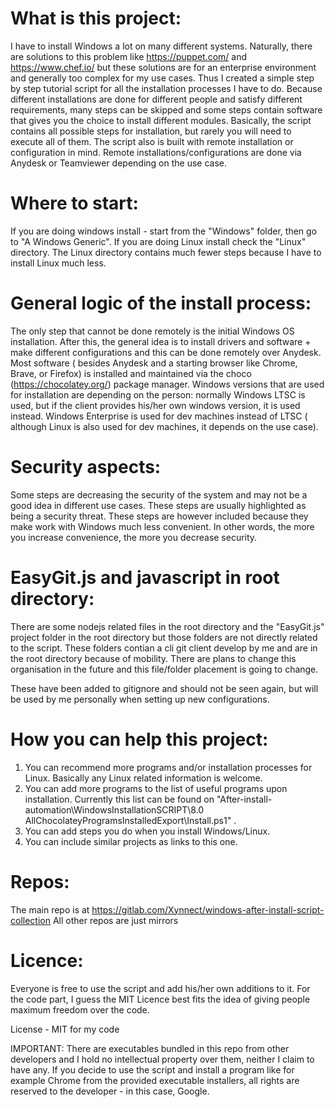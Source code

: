 # What is this project:
I have to install Windows a lot on many different systems. Naturally, there are solutions to this problem like https://puppet.com/ and https://www.chef.io/ but these solutions are for an enterprise environment and generally too complex for my use cases. Thus I created a simple step by step tutorial script for all the installation processes I have to do. Because different installations are done for different people and satisfy different requirements, many steps can be skipped and some steps contain software that gives you the choice to install different modules. Basically, the script contains all possible steps for installation, but rarely you will need to execute all of them. The script also is built with remote installation or configuration in mind. Remote installations/configurations are done via Anydesk or Teamviewer depending on the use case. 

# Where to start:
If you are doing windows install - start from the "Windows" folder, then go to "A Windows Generic". If you are doing Linux install check the "Linux" directory. The Linux directory contains much fewer steps because I have to install Linux much less. 

# General logic of the install process:
The only step that cannot be done remotely is the initial Windows OS installation. After this, the general idea is to install drivers and software + make different configurations and this can be done remotely over Anydesk. Most software ( besides Anydesk and a starting browser like Chrome, Brave, or Firefox) is installed and maintained via the choco (https://chocolatey.org/) package manager. Windows versions that are used for installation are depending on the person: normally Windows LTSC is used, but if the client provides his/her own windows version, it is used instead. Windows Enterprise is used for dev machines instead of LTSC ( although Linux is also used for dev machines, it depends on the use case).

# Security aspects:
Some steps are decreasing the security of the system and may not be a good idea in different use cases. These steps are usually highlighted as being a security threat. These steps are however included because they make work with Windows much less convenient. In other words, the more you increase convenience, the more you decrease security. 

# EasyGit.js and javascript in root directory:
There are some nodejs related files in the root directory and the "EasyGit.js" project folder in the root directory but those folders are not directly related to the script. These folders contian a cli git client develop by me and are in the root directory because of mobility. There are plans to change this organisation in the future and this file/folder placement is going to change. 

These have been added to gitignore and should not be seen again, but will be used by me personally when setting up new configurations. 

# How you can help this project:
1. You can recommend more programs and/or installation processes for Linux. Basically any Linux related information is welcome. 
2. You can add more programs to the list of useful programs upon installation. Currently this list can be found on "After-install-automation\WindowsInstallationSCRIPT\8.0 AllChocolateyProgramsInstalledExport\Install.ps1" .
3. You can add steps you do when you install Windows/Linux.
4. You can include similar projects as links to this one.

# Repos:
The main repo is at https://gitlab.com/Xynnect/windows-after-install-script-collection 
All other repos are just mirrors

# Licence:
Everyone is free to use the script and add his/her own additions to it. For the code part, I guess the MIT Licence best fits the idea of giving people maximum freedom over the code. 

License - MIT for my code

IMPORTANT: There are executables bundled in this repo from other developers and I hold no intellectual property over them, neither I claim to have any. If you decide to use the script and install a program like for example Chrome from the provided executable installers, all rights are reserved to the developer - in this case, Google. 
